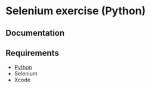 Selenium exercise (Python)
========

## Documentation

## Requirements

* [Python](https://seleniumhq.github.io/selenium/docs/api/py/)
* Selenium
* Xcode

